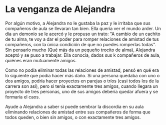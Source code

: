 
# La venganza de Alejandra

Por algún motivo, a Alejandra no le gustaba la paz y le irritaba que sus compañeros de aula se llevaran tan bien. Ella quería ver
el mundo arder. Un día un demonio se le acercó y le propuso un trato: "A cambio de un cachito de tu alma, te voy a dar el poder para
romper relaciones de amistad de tus compañeros, con la única condición de que no puedes romperlas todas". Sin pensarlo mucho (Qué más
da un pequeño trocito de alma), Alejandra aceptó y se puso a trabajar. Ella conocía, dados sus k compañeros de aula, quiénes eran mutuamente
amigos.

Como no podía eliminar todas las relaciones de amistad, pensó en qué era lo siguiente que podía hacer más daño. Si una persona quedaba con
uno o dos amigos, podría hacer proyectos en parejas o tríos (casi todos los de la carrera son así), pero si tenía exactamente tres amigos,
cuando llegara un proyecto de tres personas, uno de sus amigos debería quedar afuera y se formaría el caos.

Ayude a Alejandra a saber si puede sembrar la discordia en su aula eliminando relaciones de amistad entre sus compañeros de forma que todos queden, o bien sin amigos, o con exactamente tres amigos.
